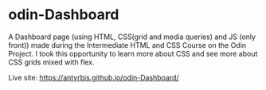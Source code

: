 # odin-Dashboard

A Dashboard page (using HTML, CSS(grid and media queries) and JS (only front)) made during the Intermediate HTML and CSS Course on the Odin Project.
I took this opportunity to learn more about CSS and see more about CSS grids mixed with flex.

Live site: https://antyrbis.github.io/odin-Dashboard/
